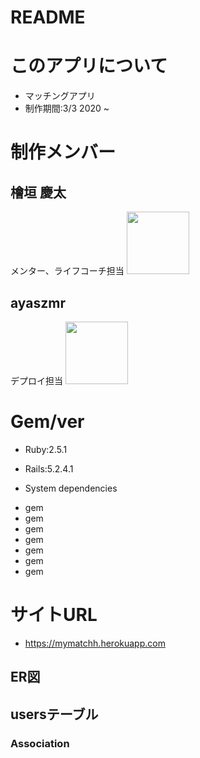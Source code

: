 # README

# このアプリについて
 - マッチングアプリ
 - 制作期間:3/3 2020 ~



# 制作メンバー

## 檜垣 慶太
メンター、ライフコーチ担当
<a href="https://github.com/higakikeita"><img src="https://avatars0.githubusercontent.com/u/41051390?s=460&v=4" height="100px;" /></a>


## ayaszmr
デプロイ担当
<a href="https://github.com/ayaszmr"><img src="https://avatars0.githubusercontent.com/u/56391010?s=460&v=4" height="100px;" /></a>



# Gem/ver
* Ruby:2.5.1
* Rails:5.2.4.1

* System dependencies
 - gem
 - gem
 - gem
 - gem
 - gem
 - gem
 - gem



# サイトURL
* https://mymatchh.herokuapp.com



## ER図

## usersテーブル

### Association